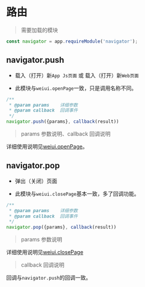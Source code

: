 # 路由

> 需要加载的模块

```js
const navigator = app.requireModule('navigator');
```

## navigator.push

* 载入（打开）新`App Js页面` 或 载入（打开）新`Web页面`

* 此模块与`weiui.openPage`一致，只是调用名称不同。

```js
/**
 * @param params    详细参数
 * @param callback  回调事件
 */
navigator.push({params}, callback(result))
```

> params 参数说明、callback 回调说明

详细使用说明见[weiui.openPage](../module/newPage.html#weiuiopenpage)。



## navigator.pop

* 弹出（关闭）页面

* 此模块与`weiui.closePage`基本一致，多了回调功能。

```js
/**
 * @param params    详细参数
 * @param callback  回调事件
 */
navigator.pop({params}, callback(result))
```

> params 参数说明

详细使用说明见[weiui.closePage](../module/newPage.html#weiuiclosepage)

> callback 回调说明

回调与`navigator.push`的回调一致。

